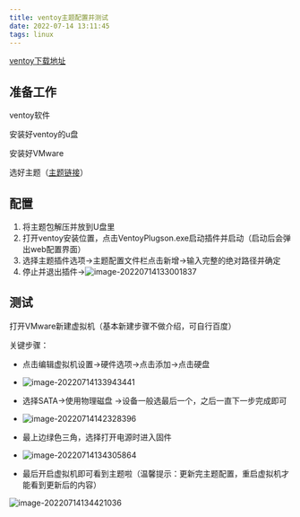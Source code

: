 ```yaml
---
title: ventoy主题配置并测试
date: 2022-07-14 13:11:45
tags: linux
---
```


[ventoy下载地址](https://www.ventoy.net/cn/download.html)

## 准备工作

ventoy软件

安装好ventoy的u盘

安装好VMware

选好主题（[主题链接](https://www.gnome-look.org/browse?cat=109&ord=rating)）

## 配置

1. 将主题包解压并放到U盘里
2. 打开ventoy安装位置，点击VentoyPlugson.exe启动插件并启动（启动后会弹出web配置界面）
3. 选择主题插件选项->主题配置文件栏点击新增->输入完整的绝对路径并确定
4. 停止并退出插件->![image-20220714133001837](https://i.imgtg.com/2023/06/27/OkzsLg.png)

## 测试

打开VMware新建虚拟机（基本新建步骤不做介绍，可自行百度）

关键步骤：

- 点击编辑虚拟机设置->硬件选项->点击添加->点击硬盘
- ![image-20220714133943441](https://i.imgtg.com/2023/06/27/Okz8cC.png)

- 选择SATA→使用物理磁盘 →设备一般选最后一个，之后一直下一步完成即可
- ![image-20220714142328396](https://i.imgtg.com/2023/06/27/OkzuOL.png)

- 最上边绿色三角，选择打开电源时进入固件
- ![image-20220714134305864](https://i.imgtg.com/2023/06/27/OkzINi.png)

- 最后开启虚拟机即可看到主题啦（温馨提示：更新完主题配置，重启虚拟机才能看到更新后的内容）

![image-20220714134421036](https://i.imgtg.com/2023/06/27/Okz3LX.png)
